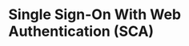 # Single Sign-On With Web Authentication (SCA)

<!-- AUTHOR joshis_tweets 2020-05-04T00:00:00Z -->
<!-- TEMPLATE tutorial -->
